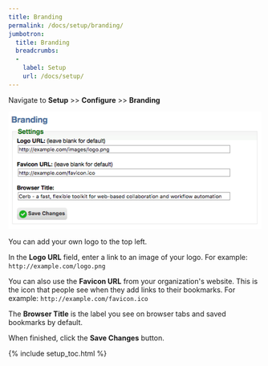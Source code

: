```yaml
---
title: Branding
permalink: /docs/setup/branding/
jumbotron:
  title: Branding
  breadcrumbs:
  - 
    label: Setup
    url: /docs/setup/
---
```


Navigate to **Setup** >> **Configure** >> **Branding**

<div class="cerb-screenshot">
<img src="/assets/images/docs/setup/branding.png" class="screenshot">
</div>

You can add your own logo to the top left.

In the **Logo URL** field, enter a link to an image of your logo.  For example: `http://example.com/logo.png`

You can also use the **Favicon URL** from your organization's website.  This is the icon that people see when they add links to their bookmarks.  For example: `http://example.com/favicon.ico`

The **Browser Title** is the label you see on browser tabs and saved bookmarks by default.

When finished, click the **Save Changes** button.

{% include setup_toc.html %}